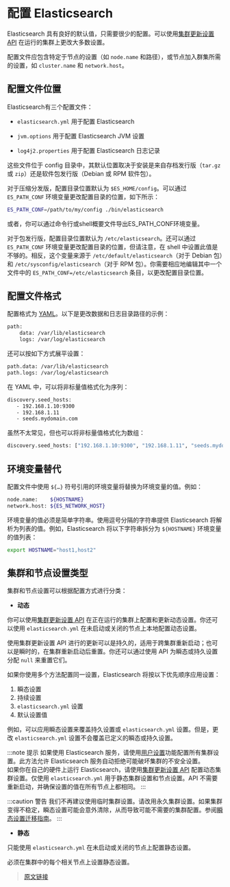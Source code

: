 # 配置 Elasticsearch

Elasticsearch 具有良好的默认值，只需要很少的配置。可以使用[集群更新设置 API](/rest_apis/cluster_apis/cluster_update_settings.html) 在运行的集群上更改大多数设置。

配置文件应包含特定于节点的设置（如 `node.name` 和路径），或节点加入群集所需的设置，如 `cluster.name` 和 `network.host`。

## 配置文件位置

Elasticsearch有三个配置文件：

- `elasticsearch.yml` 用于配置 Elasticsearch

- `jvm.options` 用于配置 Elasticsearch JVM 设置

- `log4j2.properties` 用于配置 Elasticsearch 日志记录

这些文件位于 config 目录中，其默认位置取决于安装是来自存档发行版（`tar.gz` 或 `zip`）还是软件包发行版（Debian 或 RPM 软件包）。

对于压缩分发版，配置目录位置默认为 `$ES_HOME/config`。可以通过 `ES_PATH_CONF` 环境变量更改配置目录的位置，如下所示：

```bash
ES_PATH_CONF=/path/to/my/config ./bin/elasticsearch
```

或者，你可以通过命令行或shell概要文件导出ES_PATH_CONF环境变量。

对于包发行版，配置目录位置默认为 `/etc/elasticsearch`。还可以通过 `ES_PATH_CONF` 环境变量更改配置目录的位置，但请注意，在 shell 中设置此值是不够的。相反，这个变量来源于 `/etc/default/elasticsearch`（对于 Debian 包）和 `/etc/sysconfig/elasticsearch`（对于 RPM 包）。你需要相应地编辑其中一个文件中的 `ES_PATH_CONF=/etc/elasticsearch` 条目，以更改配置目录位置。

## 配置文件格式

配置格式为 [YAML](https://yaml.org/)。以下是更改数据和日志目录路径的示例：

```bash
path:
    data: /var/lib/elasticsearch
    logs: /var/log/elasticsearch
```

还可以按如下方式展平设置：

```bash
path.data: /var/lib/elasticsearch
path.logs: /var/log/elasticsearch
```

在 YAML 中，可以将非标量值格式化为序列：

```bash
discovery.seed_hosts:
   - 192.168.1.10:9300
   - 192.168.1.11
   - seeds.mydomain.com
```

虽然不太常见，但也可以将非标量值格式化为数组：

```bash
discovery.seed_hosts: ["192.168.1.10:9300", "192.168.1.11", "seeds.mydomain.com"]
```

## 环境变量替代

配置文件中使用 `${…}` 符号引用的环境变量将替换为环境变量的值。例如：

```bash
node.name:    ${HOSTNAME}
network.host: ${ES_NETWORK_HOST}
```

环境变量的值必须是简单字符串。使用逗号分隔的字符串提供 Elasticsearch 将解析为列表的值。例如，Elasticsearch 将以下字符串拆分为 `${HOSTNAME}` 环境变量的值列表：

```bash
export HOSTNAME="host1,host2"
```

## 集群和节点设置类型

集群和节点设置可以根据配置方式进行分类：

- **动态**

你可以使用[集群更新设置 API](/rest_apis/cluster_apis/cluster_update_settings.html) 在正在运行的集群上配置和更新动态设置。你还可以使用 `elasticsearch.yml` 在未启动或关闭的节点上本地配置动态设置。

使用集群更新设置 API 进行的更新可以是持久的，适用于跨集群重新启动；也可以是瞬时的，在集群重新启动后重置。你还可以通过使用 API 为瞬态或持久设置分配 `null` 来重置它们。

如果你使用多个方法配置同一设置，Elasticsearch 将按以下优先顺序应用设置：

1. 瞬态设置
2. 持续设置
3. `elasticsearch.yml` 设置
4. 默认设置值

例如，可以应用瞬态设置来覆盖持久设置或 `elasticsearch.yml` 设置。但是，更改 `elasticsearch.yml` 设置不会覆盖已定义的瞬态或持久设置。

:::note 提示
如果使用 Elasticsearch 服务，请使用[用户设置](https://www.elastic.co/guide/en/cloud/current/ec-add-user-settings.html)功能配置所有集群设置。此方法允许 Elasticsearch 服务自动拒绝可能破坏集群的不安全设置。<br/> 如果你在自己的硬件上运行 Elasticsearch，请使用[集群更新设置 API](/rest_apis/cluster_apis/cluster_update_settings.html) 配置动态集群设置。仅使用 `elasticsearch.yml` 用于静态集群设置和节点设置。API 不需要重新启动，并确保设置的值在所有节点上都相同。
:::

:::caution 警告
我们不再建议使用临时集群设置。请改用永久集群设置。如果集群变得不稳定，瞬态设置可能会意外清除，从而导致可能不需要的集群配置。参阅[瞬态设置迁移指南](/migration_guide/8.0/transient_settings_migration_guide)。
:::

- **静态**

只能使用 `elasticsearch.yml` 在未启动或关闭的节点上配置静态设置。

必须在集群中的每个相关节点上设置静态设置。

> [原文链接](https://www.elastic.co/guide/en/elasticsearch/reference/current/settings.html)
